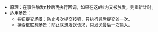 - 原理：在事件触发n秒后再执行回调，如果在这n秒内又被触发，则重新计时。
- 适用场景：
  - 按钮提交场景：防止多次提交按钮，只执行最后提交的一次。
  - 搜索框联想场景：防止联想发送请求，只发送最后一次输入。

